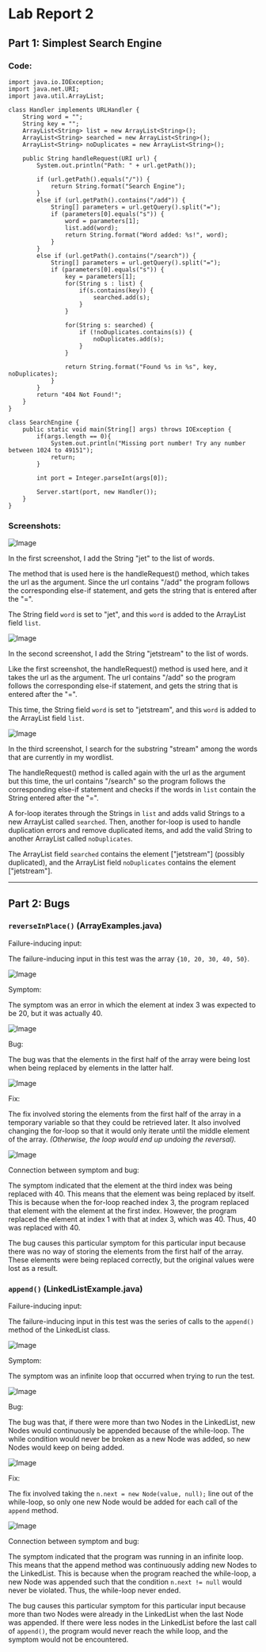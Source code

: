 # **Lab Report 2**

## **Part 1: Simplest Search Engine**
### Code:
```
import java.io.IOException;
import java.net.URI;
import java.util.ArrayList;

class Handler implements URLHandler {
    String word = "";
    String key = "";
    ArrayList<String> list = new ArrayList<String>();
    ArrayList<String> searched = new ArrayList<String>();
    ArrayList<String> noDuplicates = new ArrayList<String>();

    public String handleRequest(URI url) {
        System.out.println("Path: " + url.getPath());

        if (url.getPath().equals("/")) {
            return String.format("Search Engine");
        }
        else if (url.getPath().contains("/add")) {
            String[] parameters = url.getQuery().split("=");
            if (parameters[0].equals("s")) {
                word = parameters[1];
                list.add(word);
                return String.format("Word added: %s!", word);
            }
        }
        else if (url.getPath().contains("/search")) {
            String[] parameters = url.getQuery().split("=");
            if (parameters[0].equals("s")) {
                key = parameters[1];
                for(String s : list) {
                    if(s.contains(key)) {
                        searched.add(s);
                    }
                }          

                for(String s: searched) {
                    if (!noDuplicates.contains(s)) {
                        noDuplicates.add(s);
                    }
                }

                return String.format("Found %s in %s", key, noDuplicates);
            }
        }
        return "404 Not Found!";
    }
}

class SearchEngine {
    public static void main(String[] args) throws IOException {
        if(args.length == 0){
            System.out.println("Missing port number! Try any number between 1024 to 49151");
            return;
        }

        int port = Integer.parseInt(args[0]);

        Server.start(port, new Handler());
    }
}
```
### Screenshots:
![Image](ScreenShot2022-10-13(2).png)

In the first screenshot, I add the String "jet" to the list of words.

The method that is used here is the handleRequest() method, which takes the url as the argument. Since the url contains "/add" the program follows the corresponding else-if statement, and gets the string that is entered after the "=".

The String field `word` is set to "jet", and this `word` is added to the ArrayList field `list`.

![Image](ScreenShot2022-10-13(1).png)

In the second screenshot, I add the String "jetstream" to the list of words.

Like the first screenshot, the handleRequest() method is used here, and it takes the url as the argument. The url contains "/add" so the program follows the corresponding else-if statement, and gets the string that is entered after the "=".

This time, the String field `word` is set to "jetstream", and this `word` is added to the ArrayList field `list`.

![Image](ScreenShot2022-10-13.png)

In the third screenshot, I search for the substring "stream" among the words that are currently in my wordlist.

The handleRequest() method is called again with the url as the argument but this time, the url contains "/search" so the program follows the corresponding else-if statement and checks if the words in `list` contain the String entered after the "=".

A for-loop iterates through the Strings in `list` and adds valid Strings to a new ArrayList called `searched`. Then, another for-loop is used to handle duplication errors and remove duplicated items, and add the valid String to another ArrayList called `noDuplicates`.

The ArrayList field `searched` contains the element ["jetstream"] (possibly duplicated), and the ArrayList field `noDuplicates` contains the element ["jetstream"].

---

## **Part 2: Bugs**
### `reverseInPlace()` (ArrayExamples.java)
Failure-inducing input:

The failure-inducing input in this test was the array ```{10, 20, 30, 40, 50}```.

![Image](arrayinput.png)

Symptom:

The symptom was an error in which the element at index 3 was expected to be 20, but it was actually 40.

![Image](arrayoutput.png)

Bug:

The bug was that the elements in the first half of the array were being lost when being replaced by elements in the latter half.

![Image](arraybug.png)

Fix:

The fix involved storing the elements from the first half of the array in a temporary variable so that they could be retrieved later. It also involved changing the for-loop so that it would only iterate until the middle element of the array. *(Otherwise, the loop would end up undoing the reversal).*

![Image](arrayfix.png)

Connection between symptom and bug:

The symptom indicated that the element at the third index was being replaced with 40. This means that the element was being replaced by itself. This is because when the for-loop reached index 3, the program replaced that element with the element at the first index. However, the program replaced the element at index 1 with that at index 3, which was 40. Thus, 40 was replaced with 40.

The bug causes this particular symptom for this particular input because there was no way of storing the elements from the first half of the array. These elements were being replaced correctly, but the original values were lost as a result.



### `append()` (LinkedListExample.java)
Failure-inducing input:

The failure-inducing input in this test was the series of calls to the ```append()``` method of the LinkedList class.

![Image](linkedinput.png)

Symptom:

The symptom was an infinite loop that occurred when trying to run the test.

![Image](linkedoutput.png)

Bug:

The bug was that, if there were more than two Nodes in the LinkedList, new Nodes would continuously be appended because of the while-loop. The while condition would never be broken as a new Node was added, so new Nodes would keep on being added.

![Image](linkedbug.png)

Fix:

The fix involved taking the ```n.next = new Node(value, null);``` line out of the while-loop, so only one new Node would be added for each call of the ```append``` method.

![Image](linkedfix.png)

Connection between symptom and bug:

The symptom indicated that the program was running in an infinite loop. This means that the append method was continuously adding new Nodes to the LinkedList. This is because when the program reached the while-loop, a new Node was appended such that the condition ```n.next != null``` would never be violated. Thus, the while-loop never ended.

The bug causes this particular symptom for this particular input because more than two Nodes were already in the LinkedList when the last Node was appended. If there were less nodes in the LinkedList before the last call of ```append()```, the program would never reach the while loop, and the symptom would not be encountered.


